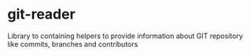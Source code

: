 # git-reader
Library to containing helpers to provide information about GIT repository like commits, branches and contributors
